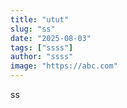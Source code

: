 ```yaml
---
title: "utut"
slug: "ss"
date: "2025-08-03"
tags: ["ssss"]
author: "ssss"
image: "https://abc.com"
---
```

ss